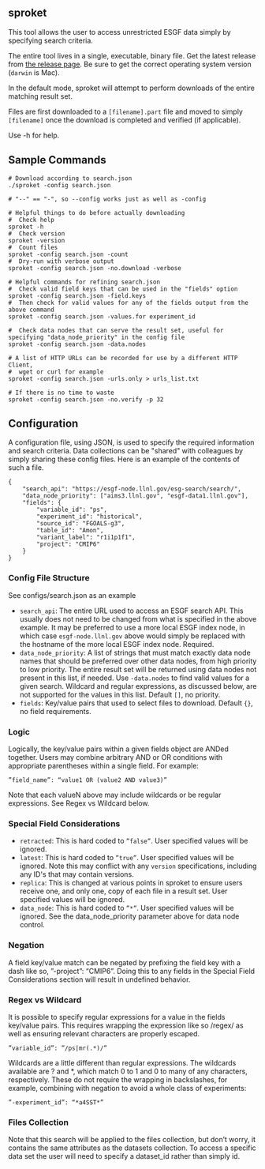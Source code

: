 ## sproket

This tool allows the user to access unrestricted ESGF data simply by specifying search criteria.

The entire tool lives in a single, executable, binary file.
Get the latest release from [the release page](https://github.com/ESGF/sproket/releases).
Be sure to get the correct operating system version (`darwin` is Mac).


In the default mode, sproket will attempt to perform downloads of the entire matching result set.

Files are first downloaded to a `[filename].part` file and moved to simply `[filename]` once the download is completed and verified (if applicable).


Use -h for help.

## Sample Commands

    # Download according to search.json
    ./sproket -config search.json

    # "--" == "-", so --config works just as well as -config

    # Helpful things to do before actually downloading
    #  Check help
    sproket -h
    #  Check version
    sproket -version
    #  Count files
    sproket -config search.json -count
    #  Dry-run with verbose output
    sproket -config search.json -no.download -verbose

    # Helpful commands for refining search.json
    #  Check valid field keys that can be used in the "fields" option
    sproket -config search.json -field.keys
    #  Then check for valid values for any of the fields output from the above command
    sproket -config search.json -values.for experiment_id

    #  Check data nodes that can serve the result set, useful for specifying "data_node_priority" in the config file
    sproket -config search.json -data.nodes

    # A list of HTTP URLs can be recorded for use by a different HTTP Client, 
    #  wget or curl for example
    sproket -config search.json -urls.only > urls_list.txt

    # If there is no time to waste
    sproket -config search.json -no.verify -p 32

## Configuration

A configuration file, using JSON, is used to specify the required information and search criteria. Data collections can be "shared" with colleagues by simply sharing these config files. Here is an example of the contents of such a file.

    {
        "search_api": "https://esgf-node.llnl.gov/esg-search/search/",
        "data_node_priority": ["aims3.llnl.gov", "esgf-data1.llnl.gov"],
        "fields": {
            "variable_id": "ps",
            "experiment_id": "historical",
            "source_id": "FGOALS-g3",
            "table_id": "Amon",
            "variant_label": "r1i1p1f1",
            "project": "CMIP6"
        }
    }

###  Config File Structure
See configs/search.json as an example

* `search_api`: The entire URL used to access an ESGF search API. This usually does not need to be changed from what is specified in the above example. It may be preferred to use a more local ESGF index node, in which case `esgf-node.llnl.gov` above would simply be replaced with the hostname of the more local ESGF index node. Required.
* `data_node_priority`: A list of strings that must match exactly data node names that should be preferred over other data nodes, from high priority to low priority. The entire result set will be returned using data nodes not present in this list, if needed. Use `-data.nodes` to find valid values for a given search. Wildcard and regular expressions, as discussed below, are not   supported for the values in this list.  Default `[]`, no priority.
* `fields`:  Key/value pairs that used to select files to download. Default `{}`, no field requirements.

###  Logic

Logically, the key/value pairs within a given fields object are ANDed together. Users may combine arbitrary AND or OR conditions with appropriate parentheses within a single field.
For example:

    ”field_name”: “value1 OR (value2 AND value3)”

Note that each valueN above may include wildcards or be regular expressions. See Regex vs Wildcard below.

###  Special Field Considerations
* `retracted`: This is hard coded to `”false”`. User specified values will be ignored.
* `latest`:  This is hard coded to `”true”`. User specified values will be ignored. Note this may conflict with any `version` specifications, including any ID's that may contain versions.
* `replica`: This is changed at various points in sproket to ensure users receive one, and only one, copy of each file in a result set. User specified values will be ignored.
* `data_node`: This is hard coded to `”*”`. User specified values will be ignored. See the data_node_priority parameter above for data node control.

###  Negation
A field key/value match can be negated by prefixing the field key with a dash like so, ”-project”: “CMIP6”. Doing this to any fields in the Special Field Considerations section will result in undefined behavior.

###  Regex vs Wildcard
It is possible to specify regular expressions for a value in the fields key/value pairs. This requires wrapping the expression like so /regex/ as well as ensuring relevant characters are properly escaped.

    ”variable_id”: ”/ps|mr(.*)/”

Wildcards are a little different than regular expressions. The wildcards available are ? and *, which match 0 to 1 and 0 to many of any characters, respectively. These do not require the wrapping in backslashes, for example, combining with negation to avoid a whole class of experiments:

    ”-experiment_id”: “*a4SST*”

###  Files Collection

Note that this search will be applied to the files collection, but don’t worry, it contains the same attributes as the datasets collection. To access a specific data set the user will need to specify a dataset_id rather than simply id.
